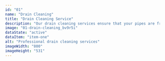 ```yaml
---
id: "01"
name: "Drain Cleaning"
title: "Drain Cleaning Service"
description: "Our drain cleaning services ensure that your pipes are free of clogs and debris, preventing future plumbing problems and maintaining the health of your plumbing system."
image: "01-drain-cleaning_bv9r5i"
dataState: "active"
dataItem: "item-one"
alt: "Professional drain cleaning services"
imageWidth: "800"
imageHeight: "531"
---
```

